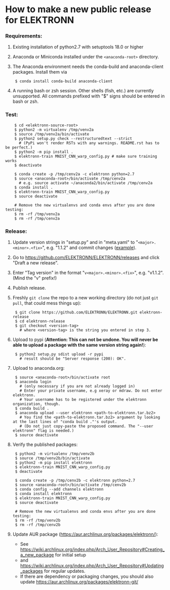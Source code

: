 # How to make a new public release for ELEKTRONN


### Requirements:

1. Existing installation of python2.7 with setuptools 18.0 or higher
2. Anaconda or Miniconda installed under the `<anaconda-root>` directory.
3. The Anaconda environment needs the conda-build and anaconda-client packages. Install them via

        $ conda install conda-build anaconda-client

4. A running bash or zsh session. Other shells (fish, etc.) are currently unsupported.
All commands prefixed with "$" signs should be entered in bash or zsh.


### Test:

        $ cd <elektronn-source-root>
        $ python2 -m virtualenv /tmp/venv2a
        $ source /tmp/venv2a/bin/activate
        $ python2 setup.py check --restructuredtext --strict
          # (PyPi won't render RSTs with any warnings. README.rst has to be perfect.)
        $ python2 -m pip install .
        $ elektronn-train MNIST_CNN_warp_config.py # make sure training works
        $ deactivate
        
        $ conda create -p /tmp/cenv2a -c elektronn python=2.7
        $ source <anaconda-root>/bin/activate /tmp/cenv2a
          # e.g. source activate ~/anaconda2/bin/activate /tmp/cenv2a
        $ conda install .
        $ elektronn-train MNIST_CNN_warp_config.py
        $ source deactivate
        
        # Remove the new virtualenvs and conda envs after you are done testing:
        $ rm -rf /tmp/venv2a
        $ rm -rf /tmp/cenv2a


### Release:
1. Update version strings in "setup.py" and in "meta.yaml" to "`<major>.<minor>.<fix>`", e.g. "1.1.2" and commit changes ([example](https://github.com/ELEKTRONN/ELEKTRONN/commit/1d5d0cbd805eeb843471b5309e4b623c201d7969)).
2. Go to https://github.com/ELEKTRONN/ELEKTRONN/releases and click "Draft a new release".
3. Enter "Tag version" in the format "`v<major>.<minor>.<fix>`", e.g. "v1.1.2". (Mind the "v" prefix!)
4. Publish release.
5. Freshly `git clone` the repo to a new working directory (do not just `git pull`, that could mess things up):

        $ git clone https://github.com/ELEKTRONN/ELEKTRONN.git elektronn-release
        $ cd elektronn-release
        $ git checkout <version-tag>
          # where <version-tag> is the string you entered in step 3.

6. Upload to pypi (**Attention: This can not be undone. You will never be able to upload a package with the same version string again!**):

        $ python2 setup.py sdist upload -r pypi
          # result should be "Server response (200): OK".

7. Upload to anaconda.org:

        $ source <anaconda-root>/bin/activate root
        $ anaconda login
          # (only necessary if you are not already logged in)
          # Enter your private username, e.g xeray or mdraw. Do not enter elektronn.
          # Your username has to be registered under the elektronn organization, though.
        $ conda build .
        $ anaconda upload --user elektronn <path-to-elektronn.tar.bz2>
          # You find the <path-to-elektronn.tar.bz2> argument by looking at the last lines of "conda build ."'s output.
          # (Do not just copy-paste the proposed command. The "--user elektronn" flag is needed.)
        $ source deactivate

8. Verify the published packages:

        $ python2 -m virtualenv /tmp/venv2b
        $ source /tmp/venv2b/bin/activate
        $ python2 -m pip install elektronn
        $ elektronn-train MNIST_CNN_warp_config.py
        $ deactivate
        
        $ conda create -p /tmp/cenv2b -c elektronn python=2.7
        $ source <anaconda-root>/bin/activate /tmp/cenv2b
        $ conda config --add channels elektronn
        $ conda install elektronn
        $ elektronn-train MNIST_CNN_warp_config.py
        $ source deactivate
        
        # Remove the new virtualenvs and conda envs after you are done testing:
        $ rm -rf /tmp/venv2b
        $ rm -rf /tmp/cenv2b

9. Update AUR package (https://aur.archlinux.org/packages/elektronn/):
    * See https://wiki.archlinux.org/index.php/Arch_User_Repository#Creating_a_new_package for initial setup
    * and https://wiki.archlinux.org/index.php/Arch_User_Repository#Updating_packages for regular updates.
    * If there are dependency or packaging changes, you should also update https://aur.archlinux.org/packages/elektronn-git/
